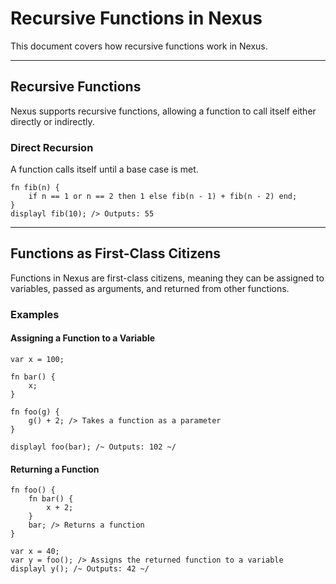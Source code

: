 # Recursive Functions in Nexus

This document covers how recursive functions work in Nexus.

---

## Recursive Functions

Nexus supports recursive functions, allowing a function to call itself either directly or indirectly.

### **Direct Recursion**

A function calls itself until a base case is met.

```prog
fn fib(n) {
    if n == 1 or n == 2 then 1 else fib(n - 1) + fib(n - 2) end;
}
displayl fib(10); /> Outputs: 55
```

---

## Functions as First-Class Citizens

Functions in Nexus are first-class citizens, meaning they can be assigned to variables, passed as arguments, and returned from other functions.

### **Examples**

#### **Assigning a Function to a Variable**

```prog
var x = 100;

fn bar() {
    x;
}

fn foo(g) {
    g() + 2; /> Takes a function as a parameter
}

displayl foo(bar); /~ Outputs: 102 ~/
```

#### **Returning a Function**

```prog
fn foo() {
    fn bar() {
        x + 2;
    }
    bar; /> Returns a function
}

var x = 40;
var y = foo(); /> Assigns the returned function to a variable
displayl y(); /~ Outputs: 42 ~/
```